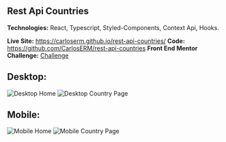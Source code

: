 ## Rest Api Countries

**Technologies:** React, Typescript, Styled-Components, Context Api, Hooks.

**Live Site:** https://carloserm.github.io/rest-api-countries/
**Code:** https://github.com/CarlosERM/rest-api-countries
**Front End Mentor Challenge:** [Challenge](https://www.frontendmentor.io/challenges/rest-countries-api-with-color-theme-switcher-5cacc469fec04111f7b848ca)

## Desktop:

![Desktop Home](https://user-images.githubusercontent.com/74724103/169163782-03d53071-ea66-40b0-bec4-d795a3f9df34.png)
![Desktop Country Page](https://user-images.githubusercontent.com/74724103/169163784-bdeeb9b2-070f-4d38-9862-9d9fd6961f2b.png)

## Mobile:

![Mobile Home](https://user-images.githubusercontent.com/74724103/169163709-1600d2ca-778b-4df4-a218-e657a13996bc.png)
![Mobile Country Page](https://user-images.githubusercontent.com/74724103/169163718-de24fd09-9d04-4549-8717-e02738e1c0eb.png)
